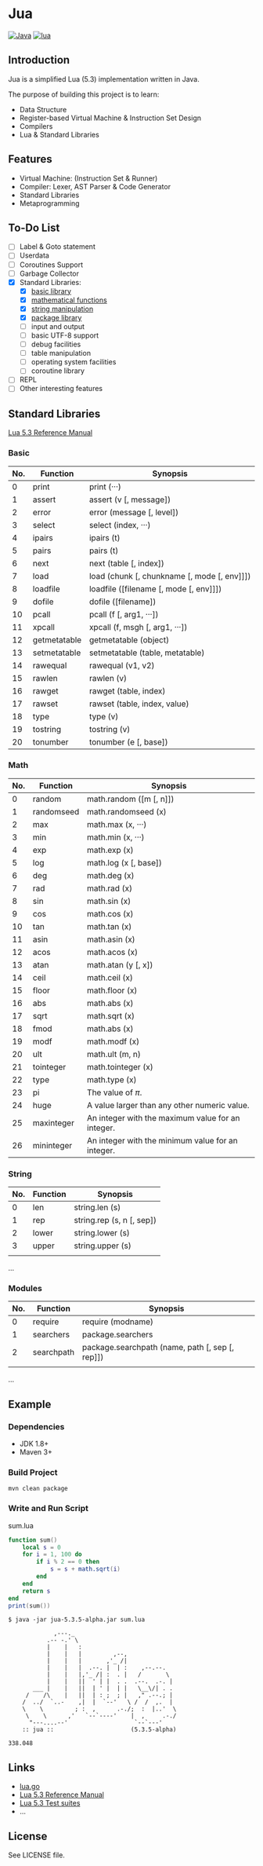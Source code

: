 # Jua
<!-- ![Jua](https://ywh-oss.oss-cn-shenzhen.aliyuncs.com/Jua-2.png) -->


[![Java](https://img.shields.io/badge/language-Java-green.svg)]()
[![lua](https://img.shields.io/badge/language-lua-blue.svg)]()


## Introduction
Jua is a simplified Lua (5.3) implementation written in Java. 

The purpose of building this project is to learn:
- Data Structure
- Register-based Virtual Machine & Instruction Set Design
- Compilers
- Lua & Standard Libraries

## Features

- Virtual Machine: (Instruction Set & Runner)
- Compiler: Lexer, AST Parser & Code Generator
- Standard Libraries
- Metaprogramming

## To-Do List

- [ ] Label & Goto statement
- [ ] Userdata
- [ ] Coroutines Support
- [ ] Garbage Collector
- [x] Standard Libraries: 
    - [x] [basic library](#Basic)
    - [x] [mathematical functions](#Math)
    - [x] [string manipulation](#String)
    - [x] [package library](#Modules)
    - [ ] input and output
    - [ ] basic UTF-8 support
    - [ ] debug facilities
    - [ ] table manipulation
    - [ ] operating system facilities
    - [ ] coroutine library
- [ ] REPL
- [ ] Other interesting features

<!--

### Instruction Set (completed)

| No. | Symbol | Opcode   | Mode | Desc |
| ------ | ----------- | ----------- | ----------- | ----------- |
| 0    | OP_MOVE     | 0x00       | iABC   | `R(A) := R(B)` |
| 1   | OP_LOADK    | 0x01       | iABx   | `R(A) := Kst(Bx)` |
| 2  | OP_LOADKX   | 0x02       | iABx   | `R(A) := Kst(extra arg)` |
| 3 | OP_LOADBOOL | 0x03       | iABC   | `R(A) := (bool)B; if (C) pc++` |
| 4 | OP_LOADNIL  | 0x04       | iABC   | `R(A), R(A+1), ..., R(A+B) := nil` |
| 5 | OP_GETUPVAL | 0x05       | iABC   | `R(A) := UpValue[B]` |
| 6 | OP_GETTABUP | 0x06       | iABC   | `R(A) := UpValue[B][RK(C)]` |
| 7 | OP_GETTABLE | 0x07       | iABC   | `R(A) := R(B)[RK(C)]` |
| 8 | OP_SETTABUP | 0x08       | iABC   | `UpValue[A][RK(B)] := RK(C)` |
| 9 | OP_SETUPVAL | 0x09       | iABC   | `UpValue[B] := R(A)` |
| 10 | OP_SETTABLE | 0x0A       | iABC   | `R(A)[RK(B)] := RK(C)` |
| 11 | OP_NEWTABLE | 0x0B       | iABC   | `R(A) := {} (size = B,C)` |
| 12   | OP_SELF     | 0x0C       | iABC   | `R(A+1) := R(B); R(A) := R(B)[RK(C)]` |
| 13    | OP_ADD      | 0x0D       | iABC   | `R(A) := RK(B) + RK(C)` |
| 14    | OP_SUB      | 0x0E       | iABC   | `R(A) := RK(B) - RK(C)` |
| 15    | OP_MUL      | 0x0F       | iABC   | `R(A) := RK(B) * RK(C)` |
| 16    | OP_MOD      | 0x10       | iABC   | `R(A) := RK(B) % RK(C)` |
| 17    | OP_POW      | 0x11       | iABC   | `R(A) := RK(B) ^ RK(C)` |
| 18    | OP_DIV      | 0x12       | iABC   | `R(A) := RK(B) / RK(C)` |
| 19   | OP_IDIV     | 0x13       | iABC   | `R(A) := RK(B) // RK(C)` |
| 20   | OP_BAND     | 0x14       | iABC   | `R(A) := RK(B) & RK(C)` |
| 21    | OP_BOR      | 0x15       | iABC   | `R(A) := RK(B)` |
| 22   | OP_BXOR     | 0x16       | iABC   | `R(A) := RK(B) ~ RK(C)` |
| 23    | OP_SHL      | 0x17       | iABC   | `R(A) := RK(B) << RK(C)` |
| 24    | OP_SHR      | 0x18       | iABC   | `R(A) := RK(B) >> RK(C)` |
| 25    | OP_UNM      | 0x19       | iABC   | `R(A) := -R(B)` |
| 26   | OP_BNOT     | 0x1A       | iABC   | `R(A) := ~R(B)` |
| 27   | OP_NOT      | 0x1B       | iABC   | `R(A) := not R(B)` |
| 28    | OP_LEN      | 0x1C       | iABC   | `R(A) := length of R(B)` |
| 29 | OP_CONCAT   | 0x1D       | iABC   | `R(A) := R(B).. ... ..R(C)` |
| 30    | OP_JMP      | 0x1E       | iAsBx  | `pc+=sBx; if (A) close all upvalues >= R(A - 1)` |
| 31     | OP_EQ       | 0x1F       | iABC   | `if ((RK(B) == RK(C)) ~= A) then pc++` |
| 32     | OP_LT       | 0x20       | iABC   | `if ((RK(B) <  RK(C)) ~= A) then pc++` |
| 33     | OP_LE       | 0x21       | iABC   | `if ((RK(B) <= RK(C)) ~= A) then pc++` |
| 34   | OP_TEST     | 0x22       | iABC   | `if not (R(A) <=> C) then pc++` |
| 35 | OP_TESTSET  | 0x23       | iABC   | `if (R(B) <=> C) then R(A) := R(B) else pc++` |
| 36   | OP_CALL     | 0x24       | iABC   | `R(A), ... ,R(A+C-2) := R(A)(R(A+1), ... ,R(A+B-1))` |
| 37 | OP_TAILCALL | 0x25       | iABC   | `return R(A)(R(A+1), ... ,R(A+B-1))` |
| 38 | OP_RETURN   | 0x26       | iABC   | `return R(A), ... ,R(A+B-2)` |
| 39 | OP_FORLOOP  | 0x27       | iABC   | `R(A)+=R(A+2); if R(A) <?= R(A+1) then { pc+=sBx; R(A+3)=R(A) }` |
| 40 | OP_FORPREP  | 0x28       | iAsBx  | `R(A)-=R(A+2); pc+=sBx` |
| 41 | OP_TFORCALL | 0x29       | iABC   | `R(A+3), ... ,R(A+2+C) := R(A)(R(A+1), R(A+2));` |
| 42 | OP_TFORLOOP | 0x2A       | iAsBx  | `if R(A+1) ~= nil then { R(A)=R(A+1); pc += sBx }` |
| 43 | OP_SETLIST  | 0x2B       | iABC   | `R(A)[(C-1)*FPF+i] := R(A+i), 1 <= i <= B` |
| 44 | OP_CLOSURE  | 0x2C       | iABx   | `R(A) := closure(KPROTO[Bx])` |
| 45 | OP_VARARG   | 0x2D       | iABC   | `R(A), R(A+1), ..., R(A+B-2) = vararg` |
| 46 | OP_EXTRAARG | 0x2E       |    | `extra (larger) argument for previous opcode` |

-->

## Standard Libraries

[Lua 5.3 Reference Manual](http://www.lua.org/manual/5.3/manual.html)

### <span id="Basic">Basic</span>

| No.  | Function     | Synopsis                                    |
| ---- | ------------ | ------------------------------------------- |
| 0    | print        | print (···)                                 |
| 1    | assert       | assert (v [, message])                      |
| 2    | error        | error (message [, level])                   |
| 3    | select       | select (index, ···)                         |
| 4    | ipairs       | ipairs (t)                                  |
| 5    | pairs        | pairs (t)                                   |
| 6    | next         | next (table [, index])                      |
| 7    | load         | load (chunk [, chunkname [, mode [, env]]]) |
| 8    | loadfile     | loadfile ([filename [, mode [, env]]])      |
| 9    | dofile       | dofile ([filename])                         |
| 10   | pcall        | pcall (f [, arg1, ···])                     |
| 11   | xpcall       | xpcall (f, msgh [, arg1, ···])              |
| 12   | getmetatable | getmetatable (object)                       |
| 13   | setmetatable | setmetatable (table, metatable)             |
| 14   | rawequal     | rawequal (v1, v2)                           |
| 15   | rawlen       | rawlen (v)                                  |
| 16   | rawget       | rawget (table, index)                       |
| 17   | rawset       | rawset (table, index, value)                |
| 18   | type         | type (v)                                    |
| 19   | tostring     | tostring (v)                                |
| 20   | tonumber     | tonumber (e [, base])                       |

### <span id="Math">Math</span>

| No.  | Function   | Synopsis                                          |
| ---- | ---------- | ------------------------------------------------- |
| 0    | random     | math.random ([m [, n]])                           |
| 1    | randomseed | math.randomseed (x)                               |
| 2    | max        | math.max (x, ···)                                 |
| 3    | min        | math.min (x, ···)                                 |
| 4    | exp        | math.exp (x)                                      |
| 5    | log        | math.log (x [, base])                             |
| 6    | deg        | math.deg (x)                                      |
| 7    | rad        | math.rad (x)                                      |
| 8    | sin        | math.sin (x)                                      |
| 9    | cos        | math.cos (x)                                      |
| 10   | tan        | math.tan (x)                                      |
| 11   | asin       | math.asin (x)                                     |
| 12   | acos       | math.acos (x)                                     |
| 13   | atan       | math.atan (y [, x])                               |
| 14   | ceil       | math.ceil (x)                                     |
| 15   | floor      | math.floor (x)                                    |
| 16   | abs        | math.abs (x)                                      |
| 17   | sqrt       | math.sqrt (x)                                     |
| 18   | fmod       | math.abs (x)                                      |
| 19   | modf       | math.modf (x)                                     |
| 20   | ult        | math.ult (m, n)                                   |
| 21   | tointeger  | math.tointeger (x)                                |
| 22   | type       | math.type (x)                                     |
| 23   | pi         | The value of *π*.                                 |
| 24   | huge       | A value larger than any other numeric value.      |
| 25   | maxinteger | An integer with the maximum value for an integer. |
| 26   | mininteger | An integer with the minimum value for an integer. |

### <span id="String">String</span>

| No.  | Function | Synopsis                  |
| ---- | -------- | ------------------------- |
| 0    | len      | string.len (s)            |
| 1    | rep      | string.rep (s, n [, sep]) |
| 2    | lower    | string.lower (s)          |
| 3    | upper    | string.upper (s)          |
|      |          |                           |

...

### <span id="Modules">Modules</span>

| No.  | Function   | Synopsis                                        |
| ---- | ---------- | ----------------------------------------------- |
| 0    | require    | require (modname)                               |
| 1    | searchers  | package.searchers                               |
| 2    | searchpath | package.searchpath (name, path [, sep [, rep]]) |
|      |            |                                                 |

...

## Example

### Dependencies

- JDK 1.8+
- Maven 3+ 

### Build Project

```shell
mvn clean package
```

### Write and Run Script 

sum.lua
```lua
function sum()
    local s = 0
    for i = 1, 100 do
        if i % 2 == 0 then
            s = s + math.sqrt(i)
        end
    end
    return s
end
print(sum())
```

```shell
$ java -jar jua-5.3.5-alpha.jar sum.lua

             ,---._
           .-- -.' \
           |    |   :
           |    |   |         ,--,
           |    |   |       ,'_ /|
           |    |   |  .--. |  | :    ,--.--.
           |    |   |,'_ /| :  . |   /       \
           |    |   ||  ' | |  . .  .--.  .-. |
       ___ |    |   ||  | ' |  | |   \__\/| . .
     /    /\    |   ||  | : ;  ; |   ," .--.; |
    /  ../  `..-    ,|  |  `--'   \ /  /  ,.  |
    \    \         ; :  ,      .-./;  :  |..'  \
     \    \      ,'   `--`----'    |  ,     .-./
      "---....--'                   `--`---'
    :: jua ::                      (5.3.5-alpha)

338.048
```

## Links

- [lua.go](https://github.com/zxh0/lua.go)
- [Lua 5.3 Reference Manual](http://www.lua.org/manual/5.3/manual.html)
- [Lua 5.3 Test suites](http://www.lua.org/tests/lua-5.3.4-tests.tar.gz)
- ...

## License

See LICENSE file.
